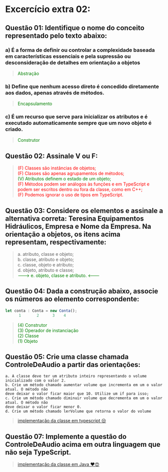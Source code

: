 # Excercício extra 02:

## __Questão 01:__ Identifique o nome do conceito representado pelo texto abaixo:
### a) É a forma de definir ou controlar a complexidade baseada em características essenciais e pela supressão ou desconsideração de detalhes em orientação a objetos
><span style="color: green;">Abstração</span>
### b) Define que nenhum acesso direto é concedido diretamente aos dados, apenas através de métodos.
><span style="color:green">Encapsulamento</span>
### c) É um recurso que serve para inicializar os atributos e é executado automaticamente sempre que um novo objeto é criado.
><span style="color:green">Construtor</span>

## __Questão 02:__ Assinale V ou F:
><span style="color:red">(F) Classes são instâncias de objetos;</span><br>
><span style="color:red">(F) Classes são apenas agrupamentos de métodos;</span><br>
><span style="color:green">(V) Atributos definem o estado de um objeto;</span><br>
><span style="color:red">(F) Métodos podem ser análogos às funções e em TypeScript e podem ser
escritos dentro ou fora da classe, como em C++;</span><br>
><span style="color:red">(F) Podemos ignorar o uso de tipos em TypeScript.</span><br>

## __Questão 03:__ Considere os elementos e assinale a alternativa correta: Teresina Equipamentos Hidráulicos, Empresa e Nome da Empresa. Na orientação a objetos, os itens acima representam, respectivamente:
>a. atributo, classe e objeto;<br>
>b. classe, atributo e objeto;<br>
>c. classe, objeto e atributo;<br>
>d. objeto, atributo e classe; <br>
><span style="color: green"> ---> e. objeto, classe e atributo. <---</span>

## __Questão 04:__ Dada a construção abaixo, associe os números ao elemento correspondente:

```TypeScript
let conta : Conta = new Conta();
      1       2      3    4
````
> <span style="color:green">(4) Construtor <br>
> (3) Operador de instanciação <br>
> (2) Classe <br>
> (1) Objeto </span>

## __Questão 05:__ Crie uma classe chamada ControleDeAudio a partir das orientações:
    a. A classe deve ter um atributo inteiro representando o volume inicializado com o valor 2.
    b. Crie um método chamado aumentar volume que incrementa em um o valor atual. O método não 
    deve deixar o valor ficar maior que 10. Utilize um if para isso;
    c. Crie um método chamado diminuir volume que decrementa em um o valor atual. O método não 
    deve deixar o valor ficar menor 0.
    d. Crie um método chamado lerVolume que retorna o valor do volume

>[implementação da classe em typescript 😒](https://github.com/victordev018/POO-discipline-ads/blob/main/activities%20and%20workings/java/src/extra2Exercise/audioControlExercise/typescript/AudioControl.ts)

## __Questão 07:__ Implemente a questão do ControleDeAudio acima em outra linguagem que não seja TypeScript.

>[implementação da classe em Java ❤️😍](https://github.com/victordev018/POO-discipline-ads/blob/main/activities%20and%20workings/java/src/extra2Exercise/audioControlExercise/java/AudioControl.java)
